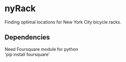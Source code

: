 # nyRack
Finding optimal locations for New York City bicycle racks.

## Dependencies
Need Foursquare module for python  
'pip install foursquare'
